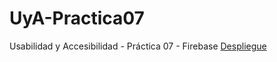 # UyA-Practica07
Usabilidad y Accesibilidad - Práctica 07 - Firebase
[Despliegue](https://amps1819.github.io/UyA-Practica07/)
